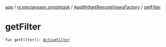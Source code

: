 [app](../../index.md) / [nl.mpcjanssen.simpletask](../index.md) / [AppWidgetRemoteViewsFactory](index.md) / [getFilter](.)

# getFilter

`fun getFilter(): `[`ActiveFilter`](../-active-filter/index.md)